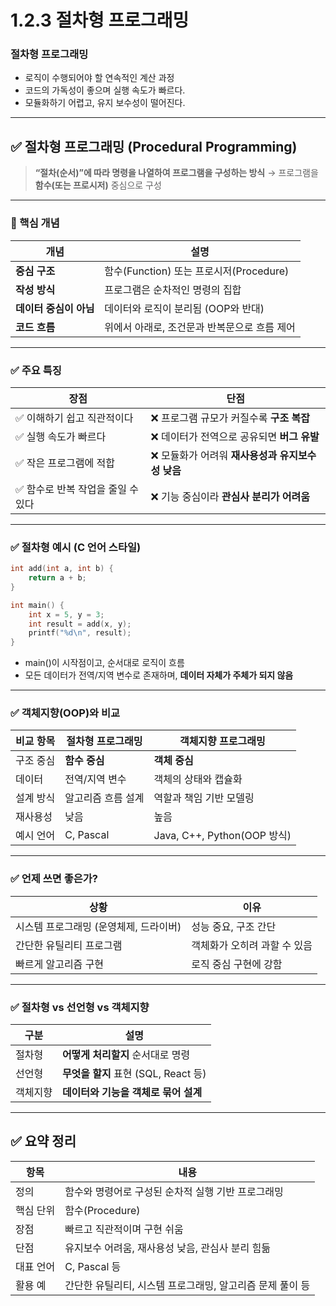 # 1.2.3 절차형 프로그래밍

### 절차형 프로그래밍

- 로직이 수행되어야 할 연속적인 계산 과정
- 코드의 가독성이 좋으며 실행 속도가 빠르다.
- 모듈화하기 어렵고, 유지 보수성이 떨어진다.

---

## **✅ 절차형 프로그래밍 (Procedural Programming)**

> **“절차(순서)”에 따라 명령을 나열하여 프로그램을 구성하는 방식**
→ 프로그램을 **함수(또는 프로시저)** 중심으로 구성
> 

---

### **📌 핵심 개념**

| **개념** | **설명** |
| --- | --- |
| **중심 구조** | 함수(Function) 또는 프로시저(Procedure) |
| **작성 방식** | 프로그램은 순차적인 명령의 집합 |
| **데이터 중심이 아님** | 데이터와 로직이 분리됨 (OOP와 반대) |
| **코드 흐름** | 위에서 아래로, 조건문과 반복문으로 흐름 제어 |

---

### **✅ 주요 특징**

| **장점** | **단점** |
| --- | --- |
| ✅ 이해하기 쉽고 직관적이다 | ❌ 프로그램 규모가 커질수록 **구조 복잡** |
| ✅ 실행 속도가 빠르다 | ❌ 데이터가 전역으로 공유되면 **버그 유발** |
| ✅ 작은 프로그램에 적합 | ❌ 모듈화가 어려워 **재사용성과 유지보수성 낮음** |
| ✅ 함수로 반복 작업을 줄일 수 있다 | ❌ 기능 중심이라 **관심사 분리가 어려움** |

---

### **✅ 절차형 예시 (C 언어 스타일)**

```c
int add(int a, int b) {
    return a + b;
}

int main() {
    int x = 5, y = 3;
    int result = add(x, y);
    printf("%d\n", result);
}
```

- main()이 시작점이고, 순서대로 로직이 흐름
- 모든 데이터가 전역/지역 변수로 존재하며, **데이터 자체가 주체가 되지 않음**

---

### **✅ 객체지향(OOP)와 비교**

| **비교 항목** | **절차형 프로그래밍** | **객체지향 프로그래밍** |
| --- | --- | --- |
| 구조 중심 | **함수 중심** | **객체 중심** |
| 데이터 | 전역/지역 변수 | 객체의 상태와 캡슐화 |
| 설계 방식 | 알고리즘 흐름 설계 | 역할과 책임 기반 모델링 |
| 재사용성 | 낮음 | 높음 |
| 예시 언어 | C, Pascal | Java, C++, Python(OOP 방식) |

---

### **✅ 언제 쓰면 좋은가?**

| **상황** | **이유** |
| --- | --- |
| 시스템 프로그래밍 (운영체제, 드라이버) | 성능 중요, 구조 간단 |
| 간단한 유틸리티 프로그램 | 객체화가 오히려 과할 수 있음 |
| 빠르게 알고리즘 구현 | 로직 중심 구현에 강함 |

---

### **✅ 절차형 vs 선언형 vs 객체지향**

| **구분** | **설명** |
| --- | --- |
| 절차형 | **어떻게 처리할지** 순서대로 명령 |
| 선언형 | **무엇을 할지** 표현 (SQL, React 등) |
| 객체지향 | **데이터와 기능을 객체로 묶어 설계** |

---

## **✅ 요약 정리**

| **항목** | **내용** |
| --- | --- |
| 정의 | 함수와 명령어로 구성된 순차적 실행 기반 프로그래밍 |
| 핵심 단위 | 함수(Procedure) |
| 장점 | 빠르고 직관적이며 구현 쉬움 |
| 단점 | 유지보수 어려움, 재사용성 낮음, 관심사 분리 힘듦 |
| 대표 언어 | C, Pascal 등 |
| 활용 예 | 간단한 유틸리티, 시스템 프로그래밍, 알고리즘 문제 풀이 등 |